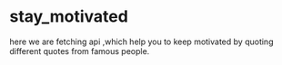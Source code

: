 # stay_motivated

here we are fetching api ,which help you to keep motivated by quoting different quotes 
from famous people.
